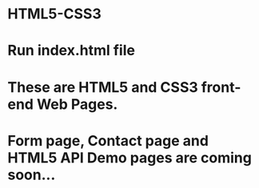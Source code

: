# HTML5-CSS3
# Run index.html file
# These are HTML5 and CSS3 front-end Web Pages.
# Form page, Contact page and HTML5 API Demo pages are coming soon...
